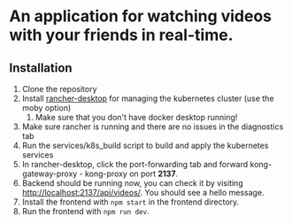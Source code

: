 # An application for watching videos with your friends in real-time.

## Installation
1. Clone the repository
2. Install [rancher-desktop](https://rancherdesktop.io/) for managing the kubernetes cluster (use the moby option)
   1. Make sure that you don't have docker desktop running!
3. Make sure rancher is running and there are no issues in the diagnostics tab
4. Run the services/k8s_build script to build and apply the kubernetes services
5. In rancher-desktop, click the port-forwarding tab and forward kong-gateway-proxy - kong-proxy on port **2137**.
6. Backend should be running now, you can check it by visiting [http://localhost:2137/api/videos/](http://localhost:2137/api/videos/). You should see a hello message.
7. Install the frontend with `npm start` in the frontend directory.
8. Run the frontend with `npm run dev`.